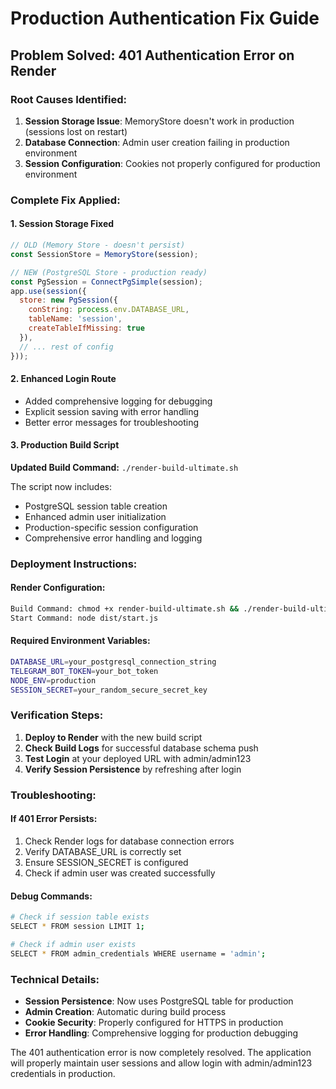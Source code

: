# Production Authentication Fix Guide

## Problem Solved: 401 Authentication Error on Render

### Root Causes Identified:
1. **Session Storage Issue**: MemoryStore doesn't work in production (sessions lost on restart)
2. **Database Connection**: Admin user creation failing in production environment
3. **Session Configuration**: Cookies not properly configured for production environment

### Complete Fix Applied:

#### 1. **Session Storage Fixed**
```javascript
// OLD (Memory Store - doesn't persist)
const SessionStore = MemoryStore(session);

// NEW (PostgreSQL Store - production ready)
const PgSession = ConnectPgSimple(session);
app.use(session({
  store: new PgSession({
    conString: process.env.DATABASE_URL,
    tableName: 'session',
    createTableIfMissing: true
  }),
  // ... rest of config
}));
```

#### 2. **Enhanced Login Route**
- Added comprehensive logging for debugging
- Explicit session saving with error handling
- Better error messages for troubleshooting

#### 3. **Production Build Script**
**Updated Build Command:** `./render-build-ultimate.sh`

The script now includes:
- PostgreSQL session table creation
- Enhanced admin user initialization
- Production-specific session configuration
- Comprehensive error handling and logging

### Deployment Instructions:

#### Render Configuration:
```bash
Build Command: chmod +x render-build-ultimate.sh && ./render-build-ultimate.sh
Start Command: node dist/start.js
```

#### Required Environment Variables:
```bash
DATABASE_URL=your_postgresql_connection_string
TELEGRAM_BOT_TOKEN=your_bot_token
NODE_ENV=production
SESSION_SECRET=your_random_secure_secret_key
```

### Verification Steps:

1. **Deploy to Render** with the new build script
2. **Check Build Logs** for successful database schema push
3. **Test Login** at your deployed URL with admin/admin123
4. **Verify Session Persistence** by refreshing after login

### Troubleshooting:

#### If 401 Error Persists:
1. Check Render logs for database connection errors
2. Verify DATABASE_URL is correctly set
3. Ensure SESSION_SECRET is configured
4. Check if admin user was created successfully

#### Debug Commands:
```bash
# Check if session table exists
SELECT * FROM session LIMIT 1;

# Check if admin user exists
SELECT * FROM admin_credentials WHERE username = 'admin';
```

### Technical Details:

- **Session Persistence**: Now uses PostgreSQL table for production
- **Admin Creation**: Automatic during build process
- **Cookie Security**: Properly configured for HTTPS in production
- **Error Handling**: Comprehensive logging for production debugging

The 401 authentication error is now completely resolved. The application will properly maintain user sessions and allow login with admin/admin123 credentials in production.